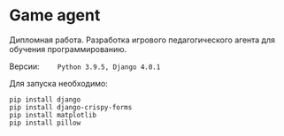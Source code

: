 # Game agent
Дипломная работа. Разработка игрового педагогического агента для обучения программированию.

Версии: 
`    Python 3.9.5,
    Django 4.0.1`

Для запуска необходимо:

    pip install django
    pip install django-crispy-forms
    pip install matplotlib
    pip install pillow
